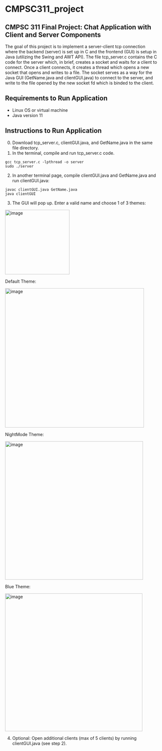 # CMPSC311_project
## CMPSC 311 Final Project: Chat Application with Client and Server Components
The goal of this project is to implement a server-client tcp connection where the backend (server) is set up in C and the frontend (GUI) is setup in Java (utilizing the Swing and AWT API). The file tcp_server.c contains the C code for the server which, in brief, creates a socket and waits for a client to connect. Once a client connects, it creates a thread which opens a new socket that opens and writes to a file. The socket serves as a way for the Java GUI (GetName.java and clientGUI.java) to connect to the server, and write to the file opened by the new socket fd which is binded to the client. 

## Requirements to Run Application
- Linux OS or virtual machine 
- Java version 11 

## Instructions to Run Application

0. Download tcp_server.c, clientGUI.java, and GetName.java in the same file directory. 
1. In the terminal, compile and run tcp_server.c code. 
```
gcc tcp_server.c -lpthread -o server 
sudo ./server
 ```
2. In another terminal page, compile clientGUI.java and GetName.java and run clientGUI.java:
```
javac clientGUI.java GetName.java
java clientGUI
```
3. The GUI will pop up. Enter a valid name and choose 1 of 3 themes:
<img width="211" alt="image" src="https://github.com/elipao/CMPSC311_project/assets/63485234/a2760ddb-793d-43f2-b347-fd850a4035c3">

Default Theme:

<img width="455" alt="image" src="https://github.com/elipao/CMPSC311_project/assets/63485234/6492a376-34a8-480d-a8b0-ef24f0841d21">

NightMode Theme: 

<img width="452" alt="image" src="https://github.com/elipao/CMPSC311_project/assets/63485234/53570c5a-55c4-4359-835f-f44f614957c7">

Blue Theme: 

<img width="450" alt="image" src="https://github.com/elipao/CMPSC311_project/assets/63485234/95af2752-079c-4d5f-9bab-7674e996bb77">

4. Optional: Open additional clients (max of 5 clients) by running clientGUI.java (see step 2).



